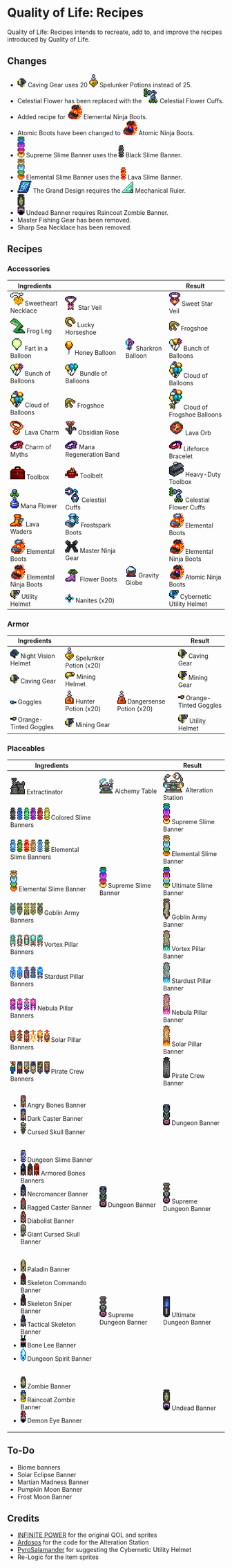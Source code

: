 # Quality of Life: Recipes
Quality of Life: Recipes intends to recreate, add to, and improve the recipes introduced by Quality of Life.

## Changes
* ![](Items/Armor/CavingGear.png) Caving Gear uses 20 ![](readme/SpelunkerPotion.png) Spelunker Potions instead of 25.
* Celestial Flower has been replaced with the ![](Items/Accessories/CelestialFlowerCuffs.png) Celestial Flower Cuffs.
* Added recipe for ![](Items/Accessories/ElementalNinjaBoots.png) Elemental Ninja Boots.
* Atomic Boots have been changed to ![](Items/Accessories/AtomicNinjaBoots.png) Atomic Ninja Boots.
* ![](Tiles/Banners/Slimes/SupremeSlimeBanner.png) Supreme Slime Banner uses the ![](readme/Banners/Slimes/BlackSlimeBanner.png) Black Slime Banner.
* ![](Tiles/Banners/Slimes/ElementalSlimeBanner.png) Elemental Slime Banner uses the ![](readme/Banners/Slimes/LavaSlimeBanner.png) Lava Slime Banner.
* ![](readme/TheGrandDesign.png) The Grand Design requires the ![](readme/MechanicalRuler.png) Mechanical Ruler.
* ![](Tiles/Banners/UndeadBanner.png) Undead Banner requires Raincoat Zombie Banner.
* Master Fishing Gear has been removed.
* Sharp Sea Necklace has been removed.

## Recipes
### Accessories
| Ingredients  |   |   | Result |
| ------------ | - | - | ------ |
| ![](readme/SweetheartNecklace.png) Sweetheart Necklace | ![](readme/StarVeil.png) Star Veil | | ![](Items/Accessories/SweetStarVeil.png) Sweet Star Veil |
| ![](readme/FrogLeg.png) Frog Leg | ![](readme/LuckyHorseshoe.png) Lucky Horseshoe | | ![](Items/Accessories/Frogshoe.png) Frogshoe |
| ![](readme/FartinaBalloon.png) Fart in a Balloon | ![](readme/HoneyBalloon.png) Honey Balloon | ![](readme/SharkronBalloon.png) Sharkron Balloon | ![](Items/Accessories/BunchOfBalloons.png) Bunch of Balloons |
| ![](Items/Accessories/BunchOfBalloons.png) Bunch of Balloons | ![](readme/BundleofBalloons.png) Bundle of Balloons | | ![](Items/Accessories/CloudOfBalloons.png) Cloud of Balloons |
| ![](Items/Accessories/CloudOfBalloons.png) Cloud of Balloons | ![](Items/Accessories/Frogshoe.png) Frogshoe | | ![](Items/Accessories/CloudOfFrogshoeBalloons.png) Cloud of Frogshoe Balloons |
| ![](readme/LavaCharm.png) Lava Charm | ![](readme/ObsidianRose.png) Obsidian Rose | | ![](Items/Accessories/LavaOrb.png) Lava Orb |
| ![](readme/CharmofMyths.png) Charm of Myths | ![](readme/ManaRegenerationBand.png) Mana Regeneration Band | | ![](Items/Accessories/LifeforceBracelet.png) Lifeforce Bracelet |
| ![](readme/Toolbox.png) Toolbox | ![](readme/Toolbelt.png) Toolbelt | | ![](Items/Accessories/HeavyDutyToolbox.png) Heavy-Duty Toolbox |
| ![](readme/ManaFlower.png) Mana Flower | ![](readme/CelestialCuffs.png) Celestial Cuffs | | ![](Items/Accessories/CelestialFlowerCuffs.png) Celestial Flower Cuffs |
| ![](readme/LavaWaders.png) Lava Waders | ![](readme/FrostsparkBoots.png) Frostspark Boots | | ![](Items/Accessories/ElementalBoots.png) Elemental Boots |
| ![](Items/Accessories/ElementalBoots.png) Elemental Boots | ![](readme/MasterNinjaGear.png) Master Ninja Gear | | ![](Items/Accessories/ElementalNinjaBoots.png) Elemental Ninja Boots |
| ![](Items/Accessories/ElementalNinjaBoots.png) Elemental Ninja Boots | ![](readme/FlowerBoots.png) Flower Boots | ![](readme/GravityGlobe.png) Gravity Globe | ![](Items/Accessories/AtomicNinjaBoots.png) Atomic Ninja Boots |
| ![](Items/Armor/UtilityHelmet.png) Utility Helmet | ![](readme/Nanites.png) Nanites (x20) | | ![](Items/Accessories/CyberneticUtilityHelmet.png) Cybernetic Utility Helmet |

### Armor
| Ingredients  |   |   | Result |
| ------------ | - | - | ------ |
| ![](readme/NightVisionHelmet.png) Night Vision Helmet | ![](readme/SpelunkerPotion.png) Spelunker Potion (x20) | | ![](Items/Armor/CavingGear.png) Caving Gear |
| ![](Items/Armor/CavingGear.png) Caving Gear | ![](readme/MiningHelmet.png) Mining Helmet | | ![](Items/Armor/MiningGear.png) Mining Gear |
| ![](readme/Goggles.png) Goggles | ![](readme/HunterPotion.png) Hunter Potion (x20) | ![](readme/DangersensePotion.png) Dangersense Potion (x20) | ![](Items/Armor/OrangeTintedGoggles.png) Orange-Tinted Goggles |
| ![](Items/Armor/OrangeTintedGoggles.png) Orange-Tinted Goggles | ![](Items/Armor/MiningGear.png) Mining Gear | | ![](Items/Armor/UtilityHelmet.png) Utility Helmet |

### Placeables
| Ingredients  |   | Result |
| ------------ | - | ------ |
| ![](readme/Extractinator.png) Extractinator | ![](readme/AlchemyTable.png) Alchemy Table | ![](Items/Placeable/AlterationStation.png) Alteration Station |
| ![](readme/Banners/Slimes/BlackSlimeBanner.png) ![](readme/Banners/Slimes/BlueSlimeBanner.png) ![](readme/Banners/Slimes/GreenSlimeBanner.png) ![](readme/Banners/Slimes/PurpleSlimeBanner.png) ![](readme/Banners/Slimes/RedSlimeBanner.png) ![](readme/Banners/Slimes/YellowSlimeBanner.png) Colored Slime Banners | | ![](Tiles/Banners/Slimes/SupremeSlimeBanner.png) Supreme Slime Banner |
| ![](readme/Banners/Slimes/IceSlimeBanner.png) ![](readme/Banners/Slimes/JungleSlimeBanner.png) ![](readme/Banners/Slimes/LavaSlimeBanner.png) ![](readme/Banners/Slimes/SandSlimeBanner.png) ![](readme/Banners/Slimes/SpikedIceSlimeBanner.png) ![](readme/Banners/Slimes/SpikedJungleSlimeBanner.png) Elemental Slime Banners | | ![](Tiles/Banners/Slimes/ElementalSlimeBanner.png) Elemental Slime Banner |
| ![](Tiles/Banners/Slimes/ElementalSlimeBanner.png) Elemental Slime Banner | ![](Tiles/Banners/Slimes/SupremeSlimeBanner.png) Supreme Slime Banner | ![](Tiles/Banners/Slimes/UltimateSlimeBanner.png) Ultimate Slime Banner
| ![](readme/Banners/Events/GoblinArcherBanner.png) ![](readme/Banners/Events/GoblinPeonBanner.png) ![](readme/Banners/Events/GoblinSorcererBanner.png) ![](readme/Banners/Events/GoblinThiefBanner.png) ![](readme/Banners/Events/GoblinWarriorBanner.png) Goblin Army Banners | | ![](Tiles/Banners/Events/GoblinArmyBanner.png) Goblin Army Banner |
| ![](readme/Banners/Events/Pillars/AlienHornetBanner.png) ![](readme/Banners/Events/Pillars/AlienLarvaBanner.png) ![](readme/Banners/Events/Pillars/AlienQueenBanner.png) ![](readme/Banners/Events/Pillars/StormDiverBanner.png) ![](readme/Banners/Events/Pillars/VortexianBanner.png) Vortex Pillar Banners | | ![](Tiles/Banners/Events/Pillars/VortexPillarBanner.png) Vortex Pillar Banner |
| ![](readme/Banners/Events/Pillars/StarCellBanner.png) ![](readme/Banners/Events/Pillars/FlowInvaderBanner.png) ![](readme/Banners/Events/Pillars/TwinklePopperBanner.png) ![](readme/Banners/Events/Pillars/MilkywayWeaverBanner.png) ![](readme/Banners/Events/Pillars/StargazerBanner.png) Stardust Pillar Banners | | ![](Tiles/Banners/Events/Pillars/StardustPillarBanner.png) Stardust Pillar Banner |
| ![](readme/Banners/Events/Pillars/BrainSucklerBanner.png) ![](readme/Banners/Events/Pillars/EvolutionBeastBanner.png) ![](readme/Banners/Events/Pillars/NebulaFloaterBanner.png) ![](readme/Banners/Events/Pillars/PredictorBanner.png) Nebula Pillar Banners | | ![](Tiles/Banners/Events/Pillars/NebulaPillarBanner.png) Nebula Pillar Banner |
| ![](readme/Banners/Events/Pillars/CoriteBanner.png) ![](readme/Banners/Events/Pillars/CrawltipedeBanner.png) ![](readme/Banners/Events/Pillars/DrakomireBanner.png) ![](readme/Banners/Events/Pillars/DrakomireRiderBanner.png) ![](readme/Banners/Events/Pillars/SelenianBanner.png) ![](readme/Banners/Events/Pillars/SrollerBanner.png) Solar Pillar Banners | | ![](Tiles/Banners/Events/Pillars/SolarPillarBanner.png) Solar Pillar Banner |
| ![](readme/Banners/Events/ParrotBanner.png) ![](readme/Banners/Events/PirateCaptainBanner.png) ![](readme/Banners/Events/PirateCorsairBanner.png) ![](readme/Banners/Events/PirateCrossbowerBanner.png) ![](readme/Banners/Events/PirateDeadeyeBanner.png) ![](readme/Banners/Events/PirateDeckhandBanner.png) Pirate Crew Banners | | ![](Tiles/Banners/Events/PirateCrewBanner.png) Pirate Crew Banner |
| <ul><li>![](readme/Banners/Dungeon/AngryBonesBanner.png) Angry Bones Banner</li><li>![](readme/Banners/Dungeon/DarkCasterBanner.png) Dark Caster Banner</li><li>![](readme/Banners/Dungeon/CursedSkullBanner.png) Cursed Skull Banner</li></ul> | | ![](Tiles/Banners/Dungeon/DungeonBanner.png) Dungeon Banner |
| <ul><li>![](readme/Banners/Dungeon/DungeonSlimeBanner.png) Dungeon Slime Banner</li><li>![](readme/Banners/Dungeon/BlueArmoredBonesBanner.png) ![](readme/Banners/Dungeon/RustyArmoredBonesBanner.png) ![](readme/Banners/Dungeon/HellArmoredBonesBanner.png) Armored Bones Banners</li><li>![](readme/Banners/Dungeon/NecromancerBanner.png) Necromancer Banner</li><li>![](readme/Banners/Dungeon/RaggedCasterBanner.png) Ragged Caster Banner</li><li>![](readme/Banners/Dungeon/DiabolistBanner.png) Diabolist Banner</li><li>![](readme/Banners/Dungeon/GiantCursedSkullBanner.png) Giant Cursed Skull Banner</li></ul> | ![](Tiles/Banners/Dungeon/DungeonBanner.png) Dungeon Banner | ![](Tiles/Banners/Dungeon/SupremeDungeonBanner.png) Supreme Dungeon Banner |
| <ul><li>![](readme/Banners/Dungeon/PaladinBanner.png) Paladin Banner</li><li>![](readme/Banners/Dungeon/SkeletonCommandoBanner.png) Skeleton Commando Banner</li><li>![](readme/Banners/Dungeon/SkeletonSniperBanner.png) Skeleton Sniper Banner</li><li>![](readme/Banners/Dungeon/TacticalSkeletonBanner.png) Tactical Skeleton Banner</li><li>![](readme/Banners/Dungeon/BoneLeeBanner.png) Bone Lee Banner</li><li>![](readme/Banners/Dungeon/DungeonSpiritBanner.png) Dungeon Spirit Banner</li></ul> | ![](Tiles/Banners/Dungeon/SupremeDungeonBanner.png) Supreme Dungeon Banner | ![](Tiles/Banners/Dungeon/UltimateDungeonBanner.png) Ultimate Dungeon Banner |
| <ul><li>![](readme/Banners/ZombieBanner.png) Zombie Banner</li><li>![](readme/Banners/RaincoatZombieBanner.png) Raincoat Zombie Banner</li><li>![](readme/Banners/DemonEyeBanner.png) Demon Eye Banner</li></ul> | | ![](Tiles/Banners/UndeadBanner.png) Undead Banner |

## To-Do
* Biome banners
* Solar Eclipse Banner
* Martian Madness Banner
* Pumpkin Moon Banner
* Frost Moon Banner

## Credits
* [INFINITE POWER](https://forums.terraria.org/index.php?members/infinite-power.30898/) for the original QOL and sprites
* [Ardosos](https://forums.terraria.org/index.php?members/ardosos.50173/) for the code for the Alteration Station
* [PyroSalamander](https://forums.terraria.org/index.php?members/pyrosalamander.85695/) for suggesting the Cybernetic Utility Helmet
* Re-Logic for the item sprites